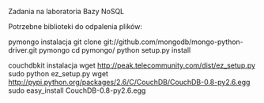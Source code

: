 Zadania na laboratoria Bazy NoSQL

Potrzebne biblioteki do odpalenia plików:

pymongo
instalacja
	git clone git://github.com/mongodb/mongo-python-driver.git pymongo
	cd pymongo/
	python setup.py install

couchdbkit
instalacja
	wget http://peak.telecommunity.com/dist/ez_setup.py
	sudo python ez_setup.py
	wget http://pypi.python.org/packages/2.6/C/CouchDB/CouchDB-0.8-py2.6.egg
	sudo easy_install CouchDB-0.8-py2.6.egg
	

